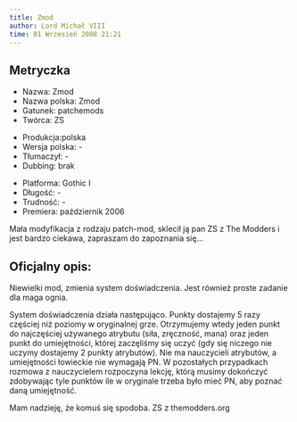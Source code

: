 ```yaml
---
title: Zmod
author: Lord Michał VIII
time: 01 Wrzesień 2008 21:21
---
```


## Metryczka

<!-- -->
- Nazwa: Zmod
- Nazwa polska: Zmod
- Gatunek: patchemods
- Twórca: ZS

<!-- -->
- Produkcja:polska
- Wersja polska: -
- Tłumaczył: -
- Dubbing: brak

<!-- -->
- Platforma: Gothic I
- Długość: -
- Trudność: -
- Premiera: październik 2006

Mała modyfikacja z rodzaju patch-mod, sklecił ją pan ZS z The Modders i jest bardzo ciekawa, zapraszam do zapoznania się...

## Oficjalny opis:

Niewielki mod, zmienia system doświadczenia. Jest również proste zadanie dla maga ognia.

System doświadczenia działa następująco. Punkty dostajemy 5 razy częściej niż poziomy w oryginalnej grze. Otrzymujemy wtedy jeden punkt do najczęściej używanego atrybutu (siła, zręczność, mana) oraz jeden punkt do umiejętności, której zaczęliśmy się uczyć (gdy się niczego nie uczymy dostajemy 2 punkty atrybutów). Nie ma nauczycieli atrybutów, a umiejętności łowieckie nie wymagają PN. W pozostałych przypadkach rozmowa z nauczycielem rozpoczyna lekcję, którą musimy dokończyć zdobywając tyle punktów ile w oryginale trzeba było mieć PN, aby poznać daną umiejętność.

Mam nadzieję, że komuś się spodoba. ZS z themodders.org